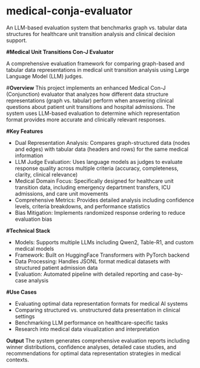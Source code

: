 # medical-conja-evaluator
An LLM-based evaluation system that benchmarks graph vs. tabular data structures for healthcare unit transition analysis and clinical decision support.

**#Medical Unit Transitions Con-J Evaluator**

A comprehensive evaluation framework for comparing graph-based and tabular data representations in medical unit transition analysis using Large Language Model (LLM) judges.

#**Overview**
This project implements an enhanced Medical Con-J (Conjunction) evaluator that analyzes how different data structure representations (graph vs. tabular) perform when answering clinical questions about patient unit transitions and hospital admissions. The system uses LLM-based evaluation to determine which representation format provides more accurate and clinically relevant responses.

**#Key Features**
- Dual Representation Analysis: Compares graph-structured data (nodes and edges) with tabular data (headers and rows) for the same medical information
- LLM Judge Evaluation: Uses language models as judges to evaluate response quality across multiple criteria (accuracy, completeness, clarity, clinical relevance)
- Medical Domain Focus: Specifically designed for healthcare unit transition data, including emergency department transfers, ICU admissions, and care unit movements
- Comprehensive Metrics: Provides detailed analysis including confidence levels, criteria breakdowns, and performance statistics
- Bias Mitigation: Implements randomized response ordering to reduce evaluation bias

**#Technical Stack**
- Models: Supports multiple LLMs including Qwen2, Table-R1, and custom medical models
- Framework: Built on HuggingFace Transformers with PyTorch backend
- Data Processing: Handles JSONL format medical datasets with structured patient admission data
- Evaluation: Automated pipeline with detailed reporting and case-by-case analysis

**#Use Cases**
- Evaluating optimal data representation formats for medical AI systems
- Comparing structured vs. unstructured data presentation in clinical settings
- Benchmarking LLM performance on healthcare-specific tasks
- Research into medical data visualization and interpretation

**Output**
The system generates comprehensive evaluation reports including winner distributions, confidence analyses, detailed case studies, and recommendations for optimal data representation strategies in medical contexts.
